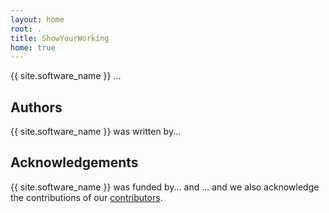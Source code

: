 ```yaml
---
layout: home
root: .
title: ShowYourWorking
home: true
---
```


{{ site.software_name }}  ...

## Authors

{{ site.software_name }} was written by...

## Acknowledgements

{{ site.software_name }} was funded by... and ... and we also
acknowledge the contributions of our
[contributors](./project/Contributing.html#contributors).
